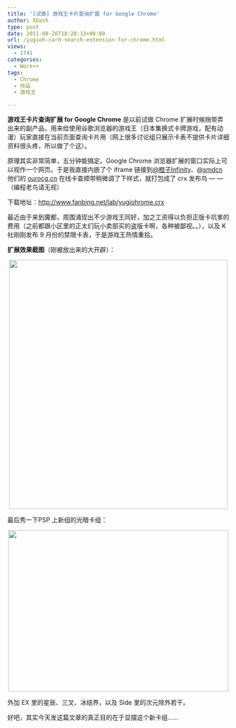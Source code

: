 ```yaml
---
title: '[试做] 游戏王卡片查询扩展 for Google Chrome'
author: XDash
type: post
date: 2011-08-26T18:20:13+00:00
url: /yugioh-card-search-extension-for-chrome.html
views:
  - 1741
categories:
  - Work++
tags:
  - Chrome
  - 作品
  - 游戏王

---
```

**游戏王卡片查询扩展 for Google Chrome** 是以前试做 Chrome 扩展时候捎带弄出来的副产品，用来给使用谷歌浏览器的游戏王（日本集换式卡牌游戏，配有动漫）玩家直接在当前页面查询卡片用（网上很多讨论组只展示卡表不提供卡片详细资料很头疼，所以做了个这）。

原理其实非常简单，五分钟能搞定。Google Chrome 浏览器扩展的窗口实际上可以视作一个网页。于是我直接内嵌了个 iframe 链接到<a href="http://weibo.com/rarnu" target="_blank">@橙子Infinity</a>、<a href="http://weibo.com/smdcn" target="_blank">@smdcn</a> 他们的 <a href="http://ourocg.cn" target="_blank">ourocg.cn</a> 在线卡查顺带稍微调了下样式，就打包成了 crx 发布鸟 — — （编程老鸟请无视）

下载地址：<a href="http://www.fanbing.net/lab/yugiohrome.crx" target="_blank">http://www.fanbing.net/lab/yugiohrome.crx</a>

最近由于来到魔都，周围涌现出不少游戏王同好，加之工资得以负担正版卡坑爹的费用（之前都跟小区里的正太们玩小卖部买的盗版卡啊，各种被鄙视。。），以及 K 社刚刚发布 9 月份的禁限卡表，于是游戏王热情重拾。

<!--more-->

**扩展效果截图**（刚被放出来的大开辟）：

<p style="text-align: center;">
  <a href="http://www.fanbing.net/wp-content/uploads/2011/08/2011-08-27_015541.jpg"><img loading="lazy" decoding="async" class="size-full wp-image-4980 alignnone" title="[试做] 游戏王卡片查询扩展 for Google Chrome" src="http://www.fanbing.net/wp-content/uploads/2011/08/2011-08-27_015541.jpg" alt="" width="496" height="566" srcset="http://xdash.one/wp-content/uploads/2011/08/2011-08-27_015541.jpg 496w, http://xdash.one/wp-content/uploads/2011/08/2011-08-27_015541-350x400.jpg 350w" sizes="(max-width: 496px) 100vw, 496px" /></a>
</p>

最后秀一下PSP 上新组的光暗卡组：

<p style="text-align: center;">
  <a href="http://www.fanbing.net/wp-content/uploads/2011/08/psp-lnd-deck.jpg"><img loading="lazy" decoding="async" class="size-full wp-image-4981 alignnone" title="psp-lnd-deck" src="http://www.fanbing.net/wp-content/uploads/2011/08/psp-lnd-deck.jpg" alt="" width="500" height="367" /></a>
</p>

<p style="text-align: left;">
  外加 EX 里的星辰、三叉、冰结界，以及 Side 里的次元除外若干。
</p>

<p style="text-align: left;">
  好吧，其实今天发这篇文章的真正目的在于显摆这个新卡组……
</p>